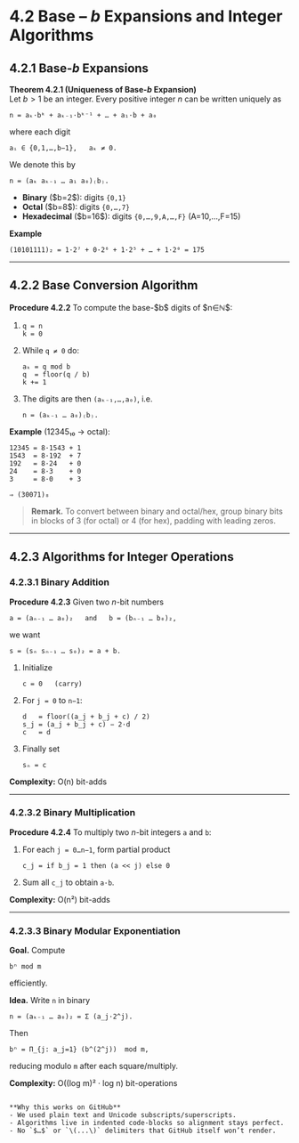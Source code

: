 # 4.2 Base – $b$ Expansions and Integer Algorithms

## 4.2.1 Base-$b$ Expansions

**Theorem 4.2.1 (Uniqueness of Base-$b$ Expansion)**  
Let $b>1$ be an integer.  Every positive integer $n$ can be written uniquely as

```text
n = aₖ·bᵏ + aₖ₋₁·bᵏ⁻¹ + … + a₁·b + a₀
````

where each digit

```text
aᵢ ∈ {0,1,…,b−1},   aₖ ≠ 0.
```

We denote this by

```text
n = (aₖ aₖ₋₁ … a₁ a₀)₍b₎.
```

* **Binary** (\$b=2\$): digits `{0,1}`
* **Octal** (\$b=8\$): digits `{0,…,7}`
* **Hexadecimal** (\$b=16\$): digits `{0,…,9,A,…,F}` (A=10,…,F=15)

**Example**

```text
(10101111)₂ = 1·2⁷ + 0·2⁶ + 1·2⁵ + … + 1·2⁰ = 175
```

---

## 4.2.2 Base Conversion Algorithm

**Procedure 4.2.2**
To compute the base-\$b\$ digits of \$n∈ℕ\$:

1. ```text
   q = n
   k = 0
   ```
2. While `q ≠ 0` do:

   ```text
   aₖ = q mod b
   q  = floor(q / b)
   k += 1
   ```
3. The digits are then `(aₖ₋₁,…,a₀)`, i.e.

   ```text
   n = (aₖ₋₁ … a₀)₍b₎.
   ```

**Example** (12345₁₀ → octal):

```text
12345 = 8·1543 + 1  
1543  = 8·192  + 7  
192   = 8·24   + 0  
24    = 8·3    + 0  
3     = 8·0    + 3  

⇒ (30071)₈
```

> **Remark.**
> To convert between binary and octal/hex, group binary bits in blocks of 3 (for octal) or 4 (for hex), padding with leading zeros.

---

## 4.2.3 Algorithms for Integer Operations

### 4.2.3.1 Binary Addition

**Procedure 4.2.3**
Given two *n*-bit numbers

```text
a = (aₙ₋₁ … a₀)₂   and   b = (bₙ₋₁ … b₀)₂,
```

we want

```text
s = (sₙ sₙ₋₁ … s₀)₂ = a + b.
```

1. Initialize

   ```text
   c = 0   (carry)
   ```
2. For `j = 0` to `n−1`:

   ```text
   d   = floor((a_j + b_j + c) / 2)
   s_j = (a_j + b_j + c) − 2·d
   c   = d
   ```
3. Finally set

   ```text
   sₙ = c
   ```

**Complexity:** O(n) bit-adds

---

### 4.2.3.2 Binary Multiplication

**Procedure 4.2.4**
To multiply two *n*-bit integers `a` and `b`:

1. For each `j = 0…n−1`, form partial product

   ```text
   c_j = if b_j = 1 then (a << j) else 0
   ```
2. Sum all `c_j` to obtain `a·b`.

**Complexity:** O(n²) bit-adds

---

### 4.2.3.3 Binary Modular Exponentiation

**Goal.** Compute

```text
bⁿ mod m
```

efficiently.

**Idea.** Write `n` in binary

```text
n = (aₖ₋₁ … a₀)₂ = Σ (a_j·2^j).
```

Then

```text
bⁿ = Π_{j: a_j=1} (b^(2^j))  mod m,
```

reducing modulo `m` after each square/multiply.

**Complexity:** O((log m)² · log n) bit-operations

```

**Why this works on GitHub**  
- We used plain text and Unicode subscripts/superscripts.  
- Algorithms live in indented code-blocks so alignment stays perfect.  
- No `$…$` or `\(...\)` delimiters that GitHub itself won’t render.
```
